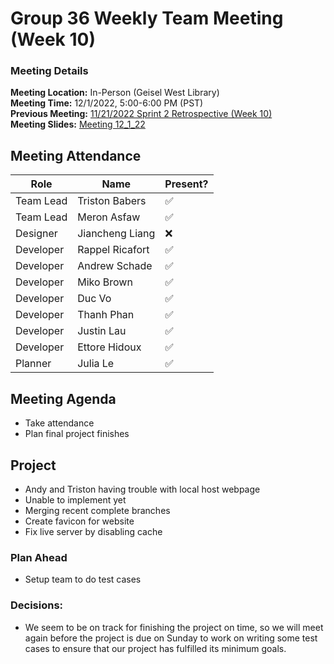 # Group 36 Weekly Team Meeting (Week 10)
### Meeting Details
**Meeting Location:** In-Person (Geisel West Library)  
**Meeting Time:** 12/1/2022, 5:00-6:00 PM (PST)  
**Previous Meeting:** [11/21/2022 Sprint 2 Retrospective (Week 10)](https://github.com/cse110-sp21-group36/cse110-sp21-group36/blob/main/admin/meetings/112822-Sprint-Retrospective-02-Week10.md)  
**Meeting Slides:** [Meeting 12_1_22](https://github.com/cse110-sp21-group36/cse110-sp21-group36/blob/main/admin/meeting%20slides/Group%2036%20Meeting%2012_1_22.pdf)  

## Meeting Attendance
| Role | Name | Present? |
| --- | --- | --- |
| Team Lead | Triston Babers |✅|
| Team Lead | Meron Asfaw |✅|
| Designer | Jiancheng Liang |❌|
| Developer | Rappel Ricafort |✅|
| Developer | Andrew Schade |✅|
| Developer | Miko Brown |✅|
| Developer | Duc Vo |✅|
| Developer | Thanh Phan |✅|
| Developer | Justin Lau |✅|
| Developer | Ettore Hidoux |✅|
| Planner | Julia Le |✅|

## Meeting Agenda
- Take attendance
- Plan final project finishes

## Project
- Andy and Triston having trouble with local host webpage
- Unable to implement yet
- Merging recent complete branches
- Create favicon for website
- Fix live server by disabling cache

### Plan Ahead 
- Setup team to do test cases

### Decisions:
- We seem to be on track for finishing the project on time, so we will meet again before the project is due on Sunday to work on writing some test cases to ensure that our project has fulfilled its minimum goals.

